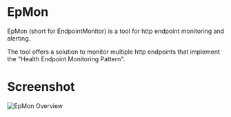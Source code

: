 # EpMon
EpMon (short for EndpointMonitor) is a tool for http endpoint monitoring and alerting.

The tool offers a solution to monitor multiple http endpoints that implement the "Health Endpoint Monitoring Pattern".

# Screenshot

![EpMon Overview](img/epmon-overview.png.png)
